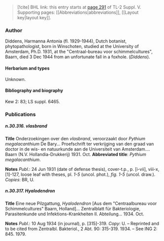 > [!cite] BHL link: this entry starts at [page 291](https://www.biodiversitylibrary.org/item/103833#page/303/mode/1up) of TL-2 Suppl. V.
> Supporting pages: [[Abbreviations|abbreviations]], [[Layout key|layout key]].

### Author

Diddens, Harmanna Antonia (fl. 1929-1944), Dutch botanist, phytopathologist, born in Winschoten, studied at the University of Amsterdam, Ph.D. 1931, at the "Centraal-bureau voor schimmelcultures", Baarn, died 3 Dec 1944 from an unfortunate fall in a foxhole. (*Diddens*).

#### Herbarium and types

Unknown.

#### Bibliography and biography

Kew 2: 83; LS suppl. 6465.

### Publications

##### n.30.316. vlasbrand

**Title**
Onderzoekingen over den *vlasbrand*, veroorzaakt door *Pythium megalacanthium* De Bary... Proefschrift ter verkrijging van den graad van doctor in de wis- en natuurkunde aan de Universiteit van Amsterdam.... Baarn (N.V. Hollandia-Drukkerij) 1931. Oct.
**Abbreviated title**: *Pythium megalacanthium*.

**Notes**
*Publ*.: 24 Jun 1931 (date of defense thesis), cover-t.p., p. \[i-vii\], viii-x, \[1\]-127, loose leaf with theses, pl. *1-5* (uncol. phot.), *fig. 1-5* (uncol. draw.). *Copies*: BR, U.

##### n.30.317. Hyalodendron

**Title**
Eine neue Pilzgattung, *Hyalodendron* \[Aus dem "Centraalbureau voor Schimmelcultures" Baarn, Holland\]... Zentralblatt für Bakteriologie, Parasitenkunde und Infektions-Krankheiten II. Abteilung... 1934. Oct.

**Notes**
*Publ*.: 10 Aug 1934 (in journal), p. \[315\]-319. *Copy*: U. – Reprinted and to be cited from Zentralbl. Bakteriol., 2 Abt. 90: 315-319. 1934. – See ING 2: 845. 1979.

